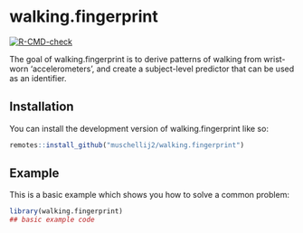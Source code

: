 
<!-- README.md is generated from README.Rmd. Please edit that file -->

# walking.fingerprint

<!-- badges: start -->

[![R-CMD-check](https://github.com/muschellij2/walking.fingerprint/actions/workflows/R-CMD-check.yaml/badge.svg)](https://github.com/muschellij2/walking.fingerprint/actions/workflows/R-CMD-check.yaml)
<!-- badges: end -->

The goal of walking.fingerprint is to derive patterns of walking from
wrist-worn ‘accelerometers’, and create a subject-level predictor that
can be used as an identifier.

## Installation

You can install the development version of walking.fingerprint like so:

``` r
remotes::install_github("muschellij2/walking.fingerprint")
```

## Example

This is a basic example which shows you how to solve a common problem:

``` r
library(walking.fingerprint)
## basic example code
```
